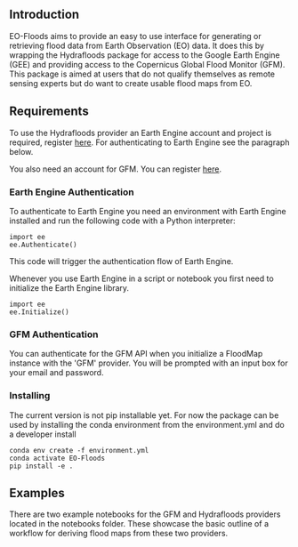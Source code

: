 ## Introduction

EO-Floods aims to provide an easy to use interface for generating or retrieving flood data from Earth Observation (EO) data. It does this by wrapping the Hydrafloods package for access to the Google Earth Engine (GEE) and providing access to the Copernicus Global Flood Monitor (GFM). This package is aimed at users that do not qualify themselves as remote sensing experts but do want to create usable flood maps from EO.

## Requirements

To use the Hydrafloods provider an Earth Engine account and project is required, register [here](https://code.earthengine.google.com/register).
For authenticating to Earth Engine see the paragraph below.

You also need an account for GFM. You can register [here](https://global-flood.emergency.copernicus.eu/accounts/signup/).

### Earth Engine Authentication

To authenticate to Earth Engine you need an environment with Earth Engine installed and run the following code with a Python interpreter:

```
import ee
ee.Authenticate()
```

This code will trigger the authentication flow of Earth Engine.

Whenever you use Earth Engine in a script or notebook you first need to initialize the Earth Engine library.

```
import ee
ee.Initialize()
```

### GFM Authentication

You can authenticate for the GFM API when you initialize a FloodMap instance with the 'GFM' provider. You will be prompted with an input box for your email and password.

### Installing

The current version is not pip installable yet. For now the package can be used by installing the conda environment from the environment.yml and do a developer install

```
conda env create -f environment.yml
conda activate EO-Floods
pip install -e .
```

## Examples

There are two example notebooks for the GFM and Hydrafloods providers located in the notebooks folder. These showcase the basic outline of a workflow for deriving flood maps from these two providers.

